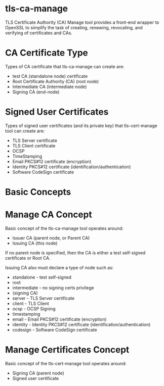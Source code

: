 # tls-ca-manage

TLS Certificate Authority (CA) Manage tool provides a
front-end wrapper to OpenSSL to simplify the task of
creating, renewing, revocating, and verifying of
certificates and CAs.

# CA Certificate Type
Types of CA certificate that tls-ca-manage can create are:

* test CA (standalone node) certificate
* Root Certificate Authority (CA)  (root node)
* Intermediate CA (intermediate node)
* Signing CA (end-node)

# Signed User Certificates
Types of signed user certificates (and its private key)
that tls-cert-manage tool can create are:

* TLS Server certificate
* TLS Client certificate
* OCSP
* TimeStamping
* Email PKCS#12 certificate (encryption)
* Identity PKCS#12 certificate (identification/authentication)
* Software CodeSign certificate

# Basic Concepts
# Manage CA Concept
Basic concept of the tls-ca-manage tool operates around:

  * Issuer CA (parent node, or Parent CA)
  * Issuing CA (this node)

If no parent node is specified, then the CA is either a
test self-signed certificate or Root CA.

Issuing CA also must declare a type of node such as:

 * standalone - test self-signed
 * root
 * intermediate - no signing certs privilege
 * (signing CA)
  * server - TLS Server certificate
  * client - TLS Client
  * ocsp - OCSP Signing
  * timestamping
  * email - Email PKCS#12 certificate (encryption)
  * identity - Identity PKCS#12 certificate (identification/authentication)
  * codesign - Software CodeSign certificate


# Manage Certificates Concept
Basic concept of the tls-cert-manage tool operates around:

  * Signing CA (parent node)
  * Signed user certificate

#
